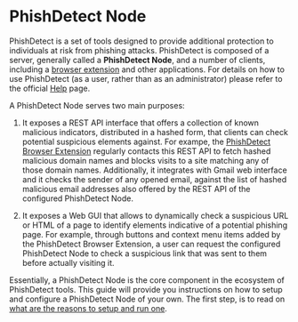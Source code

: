 # PhishDetect Node

PhishDetect is a set of tools designed to provide additional protection to individuals at risk from phishing attacks. PhishDetect is composed of a server, generally called a **PhishDetect Node**, and a number of clients, including a [browser extension](https://github.com/phishdetect/phishdetect-extension) and other applications. For details on how to use PhishDetect (as a user, rather than as an administrator) please refer to the official [Help](https://phishdetect.io/help/) page.

A PhishDetect Node serves two main purposes:

1. It exposes a REST API interface that offers a collection of known malicious indicators, distributed in a hashed form, that clients can check potential suspicious elements against. For exampe, the [PhishDetect Browser Extension](https://github.com/phishdetect/phishdetect-extension) regularly contacts this REST API to fetch hashed malicious domain names and blocks visits to a site matching any of those domain names. Additionally, it integrates with Gmail web interface and it checks the sender of any opened email, against the list of hashed malicious email addresses also offered by the REST API of the configured PhishDetect Node.

2. It exposes a Web GUI that allows to dynamically check a suspicious URL or HTML of a page to identify elements indicative of a potential phishing page. For example, through buttons and context menu items added by the PhishDetect Browser Extension, a user can request the configured PhishDetect Node to check a suspicious link that was sent to them before actually visiting it.

Essentially, a PhishDetect Node is the core component in the ecosystem of PhishDetect tools. This guide will provide you instructions on how to setup and configure a PhishDetect Node of your own. The first step, is to read on [what are the reasons to setup and run one](why.md).
